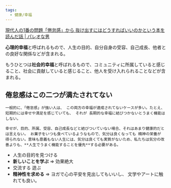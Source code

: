 ```yaml
---
tags:
  - 健康/幸福
---
```

[現代人の1番の問題「倦怠感」から 抜け出すにはどうすればいいのかという本を読んだ話 | パレオな男](https://yuchrszk.blogspot.com/2024/03/1.html)

**心理的幸福**と呼ばれるもので、人生の目的、自分自身の受容、自己成長、他者との良好な関係などが含まれる。  
  
もうひとつは**社会的幸福**と呼ばれるもので、コミュニティに所属していると感じること、社会に貢献していると感じること、他人を受け入れられることなどが含まれる。

## 倦怠感はこの二つが満たされてない

```
一般的に、「倦怠感」が強い人は、 この両方の幸福が達成されてないケースが多い。たとえ、 短期的には幸せや満足を感じていても、 それが 長期的な幸福に結びつかないとうまく機能はしない。

幸せが、目的、所属、受容、自己成長などと結びついていない場合、それはあまり健康的だとは言えない。 お菓子をいつも食べているようなもので、気分は良くなっても 精神の栄養が 得られない。意味も意義もない人生には、気分は良くても実質がないため、私たちは気分の改善よりも、**人生でうまく機能することを優先**する必要がある。
```

- 人生の目的を見つける
- **新しいことを学ぶ** => 効果絶大
- 交流する 遊ぶ
- **精神性を求める** => ヨガで心の平安を見出してもいいし、 文学やアートに触れても良い。